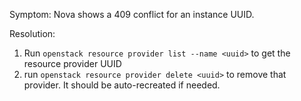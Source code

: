Symptom: Nova shows a 409 conflict for an instance UUID.

Resolution:
1. Run `openstack resource provider list --name <uuid>` to get the resource provider UUID
2. run `openstack resource provider delete <uuid>` to remove that provider. It should be auto-recreated if needed.